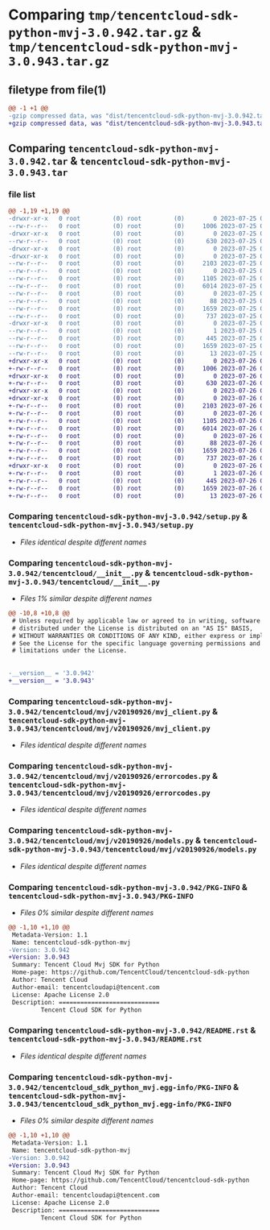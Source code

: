 # Comparing `tmp/tencentcloud-sdk-python-mvj-3.0.942.tar.gz` & `tmp/tencentcloud-sdk-python-mvj-3.0.943.tar.gz`

## filetype from file(1)

```diff
@@ -1 +1 @@
-gzip compressed data, was "dist/tencentcloud-sdk-python-mvj-3.0.942.tar", last modified: Tue Jul 25 04:22:13 2023, max compression
+gzip compressed data, was "dist/tencentcloud-sdk-python-mvj-3.0.943.tar", last modified: Wed Jul 26 00:41:31 2023, max compression
```

## Comparing `tencentcloud-sdk-python-mvj-3.0.942.tar` & `tencentcloud-sdk-python-mvj-3.0.943.tar`

### file list

```diff
@@ -1,19 +1,19 @@
-drwxr-xr-x   0 root         (0) root         (0)        0 2023-07-25 04:22:13.000000 tencentcloud-sdk-python-mvj-3.0.942/
--rw-r--r--   0 root         (0) root         (0)     1006 2023-07-25 04:22:13.000000 tencentcloud-sdk-python-mvj-3.0.942/setup.py
-drwxr-xr-x   0 root         (0) root         (0)        0 2023-07-25 04:22:13.000000 tencentcloud-sdk-python-mvj-3.0.942/tencentcloud/
--rw-r--r--   0 root         (0) root         (0)      630 2023-07-25 04:22:13.000000 tencentcloud-sdk-python-mvj-3.0.942/tencentcloud/__init__.py
-drwxr-xr-x   0 root         (0) root         (0)        0 2023-07-25 04:22:13.000000 tencentcloud-sdk-python-mvj-3.0.942/tencentcloud/mvj/
-drwxr-xr-x   0 root         (0) root         (0)        0 2023-07-25 04:22:13.000000 tencentcloud-sdk-python-mvj-3.0.942/tencentcloud/mvj/v20190926/
--rw-r--r--   0 root         (0) root         (0)     2103 2023-07-25 04:22:13.000000 tencentcloud-sdk-python-mvj-3.0.942/tencentcloud/mvj/v20190926/mvj_client.py
--rw-r--r--   0 root         (0) root         (0)        0 2023-07-25 04:22:13.000000 tencentcloud-sdk-python-mvj-3.0.942/tencentcloud/mvj/v20190926/__init__.py
--rw-r--r--   0 root         (0) root         (0)     1105 2023-07-25 04:22:13.000000 tencentcloud-sdk-python-mvj-3.0.942/tencentcloud/mvj/v20190926/errorcodes.py
--rw-r--r--   0 root         (0) root         (0)     6014 2023-07-25 04:22:13.000000 tencentcloud-sdk-python-mvj-3.0.942/tencentcloud/mvj/v20190926/models.py
--rw-r--r--   0 root         (0) root         (0)        0 2023-07-25 04:22:13.000000 tencentcloud-sdk-python-mvj-3.0.942/tencentcloud/mvj/__init__.py
--rw-r--r--   0 root         (0) root         (0)       88 2023-07-25 04:22:13.000000 tencentcloud-sdk-python-mvj-3.0.942/setup.cfg
--rw-r--r--   0 root         (0) root         (0)     1659 2023-07-25 04:22:13.000000 tencentcloud-sdk-python-mvj-3.0.942/PKG-INFO
--rw-r--r--   0 root         (0) root         (0)      737 2023-07-25 04:22:13.000000 tencentcloud-sdk-python-mvj-3.0.942/README.rst
-drwxr-xr-x   0 root         (0) root         (0)        0 2023-07-25 04:22:13.000000 tencentcloud-sdk-python-mvj-3.0.942/tencentcloud_sdk_python_mvj.egg-info/
--rw-r--r--   0 root         (0) root         (0)        1 2023-07-25 04:22:13.000000 tencentcloud-sdk-python-mvj-3.0.942/tencentcloud_sdk_python_mvj.egg-info/dependency_links.txt
--rw-r--r--   0 root         (0) root         (0)      445 2023-07-25 04:22:13.000000 tencentcloud-sdk-python-mvj-3.0.942/tencentcloud_sdk_python_mvj.egg-info/SOURCES.txt
--rw-r--r--   0 root         (0) root         (0)     1659 2023-07-25 04:22:13.000000 tencentcloud-sdk-python-mvj-3.0.942/tencentcloud_sdk_python_mvj.egg-info/PKG-INFO
--rw-r--r--   0 root         (0) root         (0)       13 2023-07-25 04:22:13.000000 tencentcloud-sdk-python-mvj-3.0.942/tencentcloud_sdk_python_mvj.egg-info/top_level.txt
+drwxr-xr-x   0 root         (0) root         (0)        0 2023-07-26 00:41:31.000000 tencentcloud-sdk-python-mvj-3.0.943/
+-rw-r--r--   0 root         (0) root         (0)     1006 2023-07-26 00:41:31.000000 tencentcloud-sdk-python-mvj-3.0.943/setup.py
+drwxr-xr-x   0 root         (0) root         (0)        0 2023-07-26 00:41:31.000000 tencentcloud-sdk-python-mvj-3.0.943/tencentcloud/
+-rw-r--r--   0 root         (0) root         (0)      630 2023-07-26 00:41:31.000000 tencentcloud-sdk-python-mvj-3.0.943/tencentcloud/__init__.py
+drwxr-xr-x   0 root         (0) root         (0)        0 2023-07-26 00:41:31.000000 tencentcloud-sdk-python-mvj-3.0.943/tencentcloud/mvj/
+drwxr-xr-x   0 root         (0) root         (0)        0 2023-07-26 00:41:31.000000 tencentcloud-sdk-python-mvj-3.0.943/tencentcloud/mvj/v20190926/
+-rw-r--r--   0 root         (0) root         (0)     2103 2023-07-26 00:41:31.000000 tencentcloud-sdk-python-mvj-3.0.943/tencentcloud/mvj/v20190926/mvj_client.py
+-rw-r--r--   0 root         (0) root         (0)        0 2023-07-26 00:41:31.000000 tencentcloud-sdk-python-mvj-3.0.943/tencentcloud/mvj/v20190926/__init__.py
+-rw-r--r--   0 root         (0) root         (0)     1105 2023-07-26 00:41:31.000000 tencentcloud-sdk-python-mvj-3.0.943/tencentcloud/mvj/v20190926/errorcodes.py
+-rw-r--r--   0 root         (0) root         (0)     6014 2023-07-26 00:41:31.000000 tencentcloud-sdk-python-mvj-3.0.943/tencentcloud/mvj/v20190926/models.py
+-rw-r--r--   0 root         (0) root         (0)        0 2023-07-26 00:41:31.000000 tencentcloud-sdk-python-mvj-3.0.943/tencentcloud/mvj/__init__.py
+-rw-r--r--   0 root         (0) root         (0)       88 2023-07-26 00:41:31.000000 tencentcloud-sdk-python-mvj-3.0.943/setup.cfg
+-rw-r--r--   0 root         (0) root         (0)     1659 2023-07-26 00:41:31.000000 tencentcloud-sdk-python-mvj-3.0.943/PKG-INFO
+-rw-r--r--   0 root         (0) root         (0)      737 2023-07-26 00:41:31.000000 tencentcloud-sdk-python-mvj-3.0.943/README.rst
+drwxr-xr-x   0 root         (0) root         (0)        0 2023-07-26 00:41:31.000000 tencentcloud-sdk-python-mvj-3.0.943/tencentcloud_sdk_python_mvj.egg-info/
+-rw-r--r--   0 root         (0) root         (0)        1 2023-07-26 00:41:31.000000 tencentcloud-sdk-python-mvj-3.0.943/tencentcloud_sdk_python_mvj.egg-info/dependency_links.txt
+-rw-r--r--   0 root         (0) root         (0)      445 2023-07-26 00:41:31.000000 tencentcloud-sdk-python-mvj-3.0.943/tencentcloud_sdk_python_mvj.egg-info/SOURCES.txt
+-rw-r--r--   0 root         (0) root         (0)     1659 2023-07-26 00:41:31.000000 tencentcloud-sdk-python-mvj-3.0.943/tencentcloud_sdk_python_mvj.egg-info/PKG-INFO
+-rw-r--r--   0 root         (0) root         (0)       13 2023-07-26 00:41:31.000000 tencentcloud-sdk-python-mvj-3.0.943/tencentcloud_sdk_python_mvj.egg-info/top_level.txt
```

### Comparing `tencentcloud-sdk-python-mvj-3.0.942/setup.py` & `tencentcloud-sdk-python-mvj-3.0.943/setup.py`

 * *Files identical despite different names*

### Comparing `tencentcloud-sdk-python-mvj-3.0.942/tencentcloud/__init__.py` & `tencentcloud-sdk-python-mvj-3.0.943/tencentcloud/__init__.py`

 * *Files 1% similar despite different names*

```diff
@@ -10,8 +10,8 @@
 # Unless required by applicable law or agreed to in writing, software
 # distributed under the License is distributed on an "AS IS" BASIS,
 # WITHOUT WARRANTIES OR CONDITIONS OF ANY KIND, either express or implied.
 # See the License for the specific language governing permissions and
 # limitations under the License.
 
 
-__version__ = '3.0.942'
+__version__ = '3.0.943'
```

### Comparing `tencentcloud-sdk-python-mvj-3.0.942/tencentcloud/mvj/v20190926/mvj_client.py` & `tencentcloud-sdk-python-mvj-3.0.943/tencentcloud/mvj/v20190926/mvj_client.py`

 * *Files identical despite different names*

### Comparing `tencentcloud-sdk-python-mvj-3.0.942/tencentcloud/mvj/v20190926/errorcodes.py` & `tencentcloud-sdk-python-mvj-3.0.943/tencentcloud/mvj/v20190926/errorcodes.py`

 * *Files identical despite different names*

### Comparing `tencentcloud-sdk-python-mvj-3.0.942/tencentcloud/mvj/v20190926/models.py` & `tencentcloud-sdk-python-mvj-3.0.943/tencentcloud/mvj/v20190926/models.py`

 * *Files identical despite different names*

### Comparing `tencentcloud-sdk-python-mvj-3.0.942/PKG-INFO` & `tencentcloud-sdk-python-mvj-3.0.943/PKG-INFO`

 * *Files 0% similar despite different names*

```diff
@@ -1,10 +1,10 @@
 Metadata-Version: 1.1
 Name: tencentcloud-sdk-python-mvj
-Version: 3.0.942
+Version: 3.0.943
 Summary: Tencent Cloud Mvj SDK for Python
 Home-page: https://github.com/TencentCloud/tencentcloud-sdk-python
 Author: Tencent Cloud
 Author-email: tencentcloudapi@tencent.com
 License: Apache License 2.0
 Description: ============================
         Tencent Cloud SDK for Python
```

### Comparing `tencentcloud-sdk-python-mvj-3.0.942/README.rst` & `tencentcloud-sdk-python-mvj-3.0.943/README.rst`

 * *Files identical despite different names*

### Comparing `tencentcloud-sdk-python-mvj-3.0.942/tencentcloud_sdk_python_mvj.egg-info/PKG-INFO` & `tencentcloud-sdk-python-mvj-3.0.943/tencentcloud_sdk_python_mvj.egg-info/PKG-INFO`

 * *Files 0% similar despite different names*

```diff
@@ -1,10 +1,10 @@
 Metadata-Version: 1.1
 Name: tencentcloud-sdk-python-mvj
-Version: 3.0.942
+Version: 3.0.943
 Summary: Tencent Cloud Mvj SDK for Python
 Home-page: https://github.com/TencentCloud/tencentcloud-sdk-python
 Author: Tencent Cloud
 Author-email: tencentcloudapi@tencent.com
 License: Apache License 2.0
 Description: ============================
         Tencent Cloud SDK for Python
```

